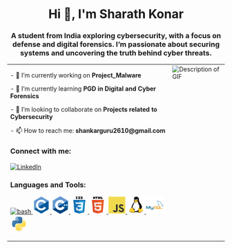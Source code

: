 <h1 align="center">Hi 👋, I'm Sharath Konar</h1>
<h3 align="center">A student from India exploring cybersecurity, with a focus on defense and digital forensics. I’m passionate about securing systems and uncovering the truth behind cyber threats.</h3>

<table>
  <tr>
    <td valign="top">
      <p>- 🔭 I’m currently working on <strong>Project_Malware</strong></p>
      <p>- 🌱 I’m currently learning <strong>PGD in Digital and Cyber Forensics</strong></p>
      <p>- 👯 I’m looking to collaborate on <strong>Projects related to Cybersecurity</strong></p>
      <p>- 📫 How to reach me: <strong>shankarguru2610@gmail.com</strong></p>
      <h3>Connect with me:</h3>
      <p>
        <a href="https://linkedin.com/in/sharath-konar-42b780249" target="_blank">
          <img align="center" src="https://raw.githubusercontent.com/rahuldkjain/github-profile-readme-generator/master/src/images/icons/Social/linked-in-alt.svg" alt="LinkedIn" height="30" width="40" />
        </a>
      </p>
      <h3>Languages and Tools:</h3>
      <p>
        <a href="https://www.gnu.org/software/bash/" target="_blank" rel="noreferrer"> <img src="https://www.vectorlogo.zone/logos/gnu_bash/gnu_bash-icon.svg" alt="bash" width="40" height="40"/> </a>
        <a href="https://www.cprogramming.com/" target="_blank" rel="noreferrer"> <img src="https://raw.githubusercontent.com/devicons/devicon/master/icons/c/c-original.svg" alt="c" width="40" height="40"/> </a>
        <a href="https://www.w3schools.com/cpp/" target="_blank" rel="noreferrer"> <img src="https://raw.githubusercontent.com/devicons/devicon/master/icons/cplusplus/cplusplus-original.svg" alt="cplusplus" width="40" height="40"/> </a>
        <a href="https://www.w3schools.com/css/" target="_blank" rel="noreferrer"> <img src="https://raw.githubusercontent.com/devicons/devicon/master/icons/css3/css3-original-wordmark.svg" alt="css3" width="40" height="40"/> </a>
        <a href="https://www.w3.org/html/" target="_blank" rel="noreferrer"> <img src="https://raw.githubusercontent.com/devicons/devicon/master/icons/html5/html5-original-wordmark.svg" alt="html5" width="40" height="40"/> </a>
        <a href="https://developer.mozilla.org/en-US/docs/Web/JavaScript" target="_blank" rel="noreferrer"> <img src="https://raw.githubusercontent.com/devicons/devicon/master/icons/javascript/javascript-original.svg" alt="javascript" width="40" height="40"/> </a>
        <a href="https://www.linux.org/" target="_blank" rel="noreferrer"> <img src="https://raw.githubusercontent.com/devicons/devicon/master/icons/linux/linux-original.svg" alt="linux" width="40" height="40"/> </a>
        <a href="https://www.mysql.com/" target="_blank" rel="noreferrer"> <img src="https://raw.githubusercontent.com/devicons/devicon/master/icons/mysql/mysql-original-wordmark.svg" alt="mysql" width="40" height="40"/> </a>
        <a href="https://www.python.org" target="_blank" rel="noreferrer"> <img src="https://raw.githubusercontent.com/devicons/devicon/master/icons/python/python-original.svg" alt="python" width="40" height="40"/> </a>
      </p>
    </td>
    <td valign="top">
      <img src="https://media1.giphy.com/media/v1.Y2lkPTc5MGI3NjExNDVibzhoMmo0ZmVoeTNicW92eDNoYWg5dDBhNGszZnJvZWt3NGYwZCZlcD12MV9pbnRlcm5hbF9naWZfYnlfaWQmY3Q9Zw/0weNDO7xfTye4oqkUr/giphy.webp" alt="Description of GIF" width="300" />
    </td>
  </tr>
</table>
